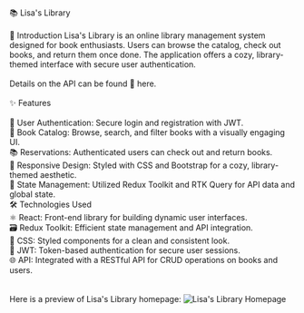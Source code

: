 📚 Lisa's Library
<br>
<br>
🌟 Introduction Lisa's Library is an online library management system designed for book enthusiasts. Users can browse the catalog, check out books, and return them once done. The application offers a cozy, library-themed interface with secure user authentication.
<br>
<br>
Details on the API can be found 🔗 here.
<br>
<br>
✨ Features
<br>
<br>
🔐 User Authentication: Secure login and registration with JWT.<br>
📖 Book Catalog: Browse, search, and filter books with a visually engaging UI.<br>
📚 Reservations: Authenticated users can check out and return books.<br>
🎨 Responsive Design: Styled with CSS and Bootstrap for a cozy, library-themed aesthetic.<br>
🚀 State Management: Utilized Redux Toolkit and RTK Query for API data and global state.<br>
🛠️ Technologies Used<br>
⚛️ React: Front-end library for building dynamic user interfaces.<br>
🗃️ Redux Toolkit: Efficient state management and API integration.<br>
🎨 CSS: Styled components for a clean and consistent look.<br>
🔑 JWT: Token-based authentication for secure user sessions.<br>
🌐 API: Integrated with a RESTful API for CRUD operations on books and users.<br>
<br>
<br>
Here is a preview of Lisa's Library homepage:
![Lisa's Library Homepage](/public/img/Screenshot%202024-12-11%20at%201.46.27 PM.png)

